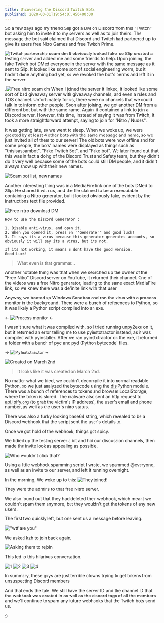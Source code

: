 ```yaml
---
title: Uncovering the Discord Twitch Bots
published: 2020-03-31T19:54:07.456+00:00
---
```


So a few days ago my friend Slip got a DM on Discord from this "Twitch" bot asking him to invite it to my servers as well as to join theirs. The message the bot said claimed that Discord and Twitch had partnered up to give its users free Nitro Games and free Twitch Prime.

![Twitch partnership scam dm](https://i.matdoes.dev/NWRDK)
It obviously looked fake, so Slip created a testing server and added me and some friends to help. Upon joining, the fake Twitch bot DMed everyone in the server with the same message as it sent to Slip. It looked like some sort of social engineering worm, but it hadn't done anything bad yet, so we revoked the bot's perms and left it in the server.

.![Free nitro scam dm](https://i.matdoes.dev/YZBAZ)
When I joined the server it linked, it looked like some sort of bad giveaway server with giveaway channels, and even a rules and TOS channel. Unfortunately for us, there were no channels that we could talk in to inform other people. Soon after joining, we got another DM from a different bot but with the same name. Again, it contained a link to join a Discord server. However, this time, instead of saying it was from Twitch, it took a more straightforward attempt, saying to join for "Nitro / Nudes".

It was getting late, so we went to sleep. When we woke up, we were greeted by at least 4 other bots with the same message and name, so we just invited all of them to our server! The old bots were now offline and for some people, the bots' names were displayed as things such as "thisisaspambot", "Fake Twitch Bot", and "Fake bot". We later found out that this was in fact a doing of the Discord Trust and Safety team, but they didn't do it very well because some of the bots could still DM people, and it didn't always show up with their new names.

![Scam bot list, new names](https://i.matdoes.dev/IJBSL)

Another interesting thing was in a MediaFire link one of the bots DMed to Slip. He shared it with us, and the file claimed to be an executable containing a Nitro generator, but it looked obviously fake, evident by the instructions text file provided.

![Free nitro download DM](https://i.matdoes.dev/PVZUR)

```
How to use the Discord Generator :

1. Disable anti-virus, and open it.
2. When you opened it, press on ''Generate'' and good luck!
3. It says its a virus because this generator generates accounts, so obviously it will say its a virus, but its not.

If its not working, it means u dont have the good version.
Good Luck!
```

> What even is that grammar...

Another notable thing was that when we searched up the owner of the "Free Nitro" Discord server on YouTube, it returned their channel. One of the videos was a free Nitro generator, leading to the same exact MediaFire link, so we knew there was a definite link with that user.

Anyway, we booted up Windows Sandbox and ran the virus with a process monitor in the background. There were a bunch of references to Python, so it was likely a Python script compiled into an exe.

<- ![Process monitor](https://i.matdoes.dev/60O9N) <-

I wasn't sure what it was compiled with, so I tried running unpy2exe on it, but it returned an error telling me to use pyinstxtractor instead, as it was compiled with pyinstaller. After we ran pyinstxtractor on the exe, it returned a folder with a bunch of pyc and pyd (Python bytecode) files.

-> ![PyInstxtractor](https://i.matdoes.dev/QTWOT) ->

![Created on March 2nd](https://i.matdoes.dev/YOYVJ)

> It looks like it was created on March 2nd.

No matter what we tried, we couldn't decompile it into normal readable Python, so we just analyzed the bytecode using the [dis](https://docs.python.org/3/library/dis.html) Python module. There was a bunch of references to tokens and browser LocalStorage, where the token is stored. The malware also sent an http request to [api.ipify.org](https://api.ipify.org) (to grab the victim's IP address), the user's email and phone number, as well as the user's nitro status.

There was also a funky looking base64 string, which revealed to be a Discord webhook that the script sent the user's details to.

Once we got hold of the webhook, things got spicy.

We tidied up the testing server a bit and hid our discussion channels, then made the invite look as appealing as possible.

![Who wouldn't click that?](https://i.matdoes.dev/D81ZG)

Using a little webhook spamming script I wrote, we spammed @everyone, as well as an invite to our server, and left it running overnight.

In the morning, We woke up to this:
![They joined!](https://i.matdoes.dev/TAA6M)

They were the admins to that free Nitro server.

We also found out that they had deleted their webhook, which meant we couldn't spam them anymore, but they wouldn't get the tokens of any new users.

The first two quickly left, but one sent us a message before leaving.

!["wtf are you"](https://i.matdoes.dev/VJMW9)

We asked kzh to join back again.

![Asking them to rejoin](https://i.matdoes.dev/GHAII)

This led to this hilarious conversation.

![1](https://i.matdoes.dev/30HD2)
![2](https://i.matdoes.dev/9VJX1)
![3](https://i.matdoes.dev/TYQBO)
![4](https://i.matdoes.dev/MRIU1)

In summary, these guys are just terrible clowns trying to get tokens from unsuspecting Discord members.

And that ends the tale. We still have the server ID and the channel ID that the webhook was created in as well as the discord tags of all the members and we'll continue to spam any future webhooks that the Twitch bots send us.

:)
